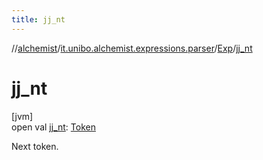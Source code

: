```yaml
---
title: jj_nt
---
```

//[alchemist](../../../index.html)/[it.unibo.alchemist.expressions.parser](../index.html)/[Exp](index.html)/[jj_nt](jj_nt.html)



# jj_nt



[jvm]\
open val [jj_nt](jj_nt.html): [Token](../-token/index.html)



Next token.





